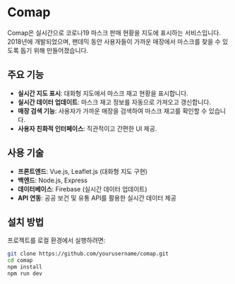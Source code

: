 # Comap

Comap은 실시간으로 코로나19 마스크 판매 현황을 지도에 표시하는 서비스입니다. 2018년에 개발되었으며, 팬데믹 동안 사용자들이 가까운 매장에서 마스크를 찾을 수 있도록 돕기 위해 만들어졌습니다.

## 주요 기능

- **실시간 지도 표시**: 대화형 지도에서 마스크 재고 현황을 표시합니다.
- **실시간 데이터 업데이트**: 마스크 재고 정보를 자동으로 가져오고 갱신합니다.
- **매장 검색 기능**: 사용자가 가까운 매장을 검색하여 마스크 재고를 확인할 수 있습니다.
- **사용자 친화적 인터페이스**: 직관적이고 간편한 UI 제공.

## 사용 기술

- **프론트엔드**: Vue.js, Leaflet.js (대화형 지도 구현)
- **백엔드**: Node.js, Express
- **데이터베이스**: Firebase (실시간 데이터 업데이트)
- **API 연동**: 공공 보건 및 유통 API를 활용한 실시간 데이터 제공

## 설치 방법

프로젝트를 로컬 환경에서 실행하려면:

```sh
git clone https://github.com/yourusername/comap.git
cd comap
npm install
npm run dev
```
